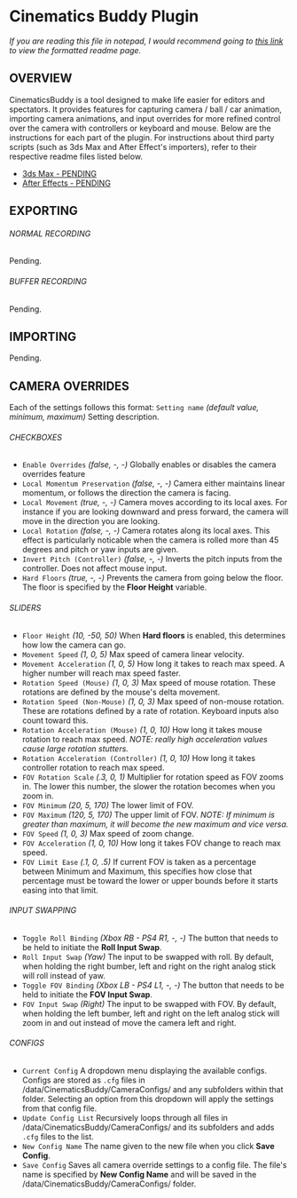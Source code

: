 # Cinematics Buddy Plugin

*If you are reading this file in notepad, I would recommend going to [this link](https://github.com/CinderBlocc/CinematicsBuddyPlugin/tree/master/bakkesmod/data/CinematicsBuddy) to view the formatted readme page.*

## OVERVIEW
CinematicsBuddy is a tool designed to make life easier for editors and spectators. It provides features for capturing camera / ball / car animation, importing camera animations, and input overrides for more refined control over the camera with controllers or keyboard and mouse. Below are the instructions for each part of the plugin. For instructions about third party scripts (such as 3ds Max and After Effect's importers), refer to their respective readme files listed below.
- [3ds Max - PENDING](https://github.com/CinderBlocc/CinematicsBuddyMaxscript/tree/master/bakkesmod/data/CinematicsBuddy/Plugins/3dsMax)
- [After Effects - PENDING](https://github.com/CinderBlocc/CinematicsBuddyAE/tree/main/bakkesmod/data/CinematicsBuddy/Plugins/AfterEffects)


## EXPORTING

###### NORMAL RECORDING
Pending.

###### BUFFER RECORDING
Pending.


## IMPORTING
Pending.


## CAMERA OVERRIDES
Each of the settings follows this format: `Setting name` *(default value, minimum, maximum)* Setting description.

###### CHECKBOXES
- `Enable Overrides` *(false, -, -)* Globally enables or disables the camera overrides feature
- `Local Momentum Preservation` *(false, -, -)* Camera either maintains linear momentum, or follows the direction the camera is facing.
- `Local Movement` *(true, -, -)* Camera moves according to its local axes. For instance if you are looking downward and press forward, the camera will move in the direction you are looking.
- `Local Rotation` *(false, -, -)* Camera rotates along its local axes. This effect is particularly noticable when the camera is rolled more than 45 degrees and pitch or yaw inputs are given.
- `Invert Pitch (Controller)` *(false, -, -)* Inverts the pitch inputs from the controller. Does not affect mouse input.
- `Hard Floors` *(true, -, -)* Prevents the camera from going below the floor. The floor is specified by the **Floor Height** variable.

###### SLIDERS
- `Floor Height` *(10, -50, 50)* When **Hard floors** is enabled, this determines how low the camera can go.
- `Movement Speed` *(1, 0, 5)* Max speed of camera linear velocity.
- `Movement Acceleration` *(1, 0, 5)* How long it takes to reach max speed. A higher number will reach max speed faster.
- `Rotation Speed (Mouse)` *(1, 0, 3)* Max speed of mouse rotation. These rotations are defined by the mouse's delta movement.
- `Rotation Speed (Non-Mouse)` *(1, 0, 3)* Max speed of non-mouse rotation. These are rotations defined by a rate of rotation. Keyboard inputs also count toward this.
- `Rotation Acceleration (Mouse)` *(1, 0, 10)* How long it takes mouse rotation to reach max speed. *NOTE: really high acceleration values cause large rotation stutters.*
- `Rotation Acceleration (Controller)` *(1, 0, 10)* How long it takes controller rotation to reach max speed.
- `FOV Rotation Scale` *(.3, 0, 1)* Multiplier for rotation speed as FOV zooms in. The lower this number, the slower the rotation becomes when you zoom in.
- `FOV Minimum` *(20, 5, 170)* The lower limit of FOV.
- `FOV Maximum` *(120, 5, 170)* The upper limit of FOV. *NOTE: If minimum is greater than maximum, it will become the new maximum and vice versa.*
- `FOV Speed` *(1, 0, 3)* Max speed of zoom change.
- `FOV Acceleration` *(1, 0, 10)* How long it takes FOV change to reach max speed.
- `FOV Limit Ease` *(.1, 0, .5)* If current FOV is taken as a percentage between Minimum and Maximum, this specifies how close that percentage must be toward the lower or upper bounds before it starts easing into that limit.

###### INPUT SWAPPING
- `Toggle Roll Binding` *(Xbox RB - PS4 R1, -, -)* The button that needs to be held to initiate the **Roll Input Swap**.
- `Roll Input Swap` *(Yaw)* The input to be swapped with roll. By default, when holding the right bumber, left and right on the right analog stick will roll instead of yaw.
- `Toggle FOV Binding` *(Xbox LB - PS4 L1, -, -)* The button that needs to be held to initiate the **FOV Input Swap**.
- `FOV Input Swap` *(Right)* The input to be swapped with FOV. By default, when holding the left bumber, left and right on the left analog stick will zoom in and out instead of move the camera left and right.

###### CONFIGS
- `Current Config` A dropdown menu displaying the available configs. Configs are stored as `.cfg` files in /data/CinematicsBuddy/CameraConfigs/ and any subfolders within that folder. Selecting an option from this dropdown will apply the settings from that config file.
- `Update Config List` Recursively loops through all files in /data/CinematicsBuddy/CameraConfigs/ and its subfolders and adds `.cfg` files to the list.
- `New Config Name` The name given to the new file when you click **Save Config**.
- `Save Config` Saves all camera override settings to a config file. The file's name is specified by **New Config Name** and will be saved in the /data/CinematicsBuddy/CameraConfigs/ folder.